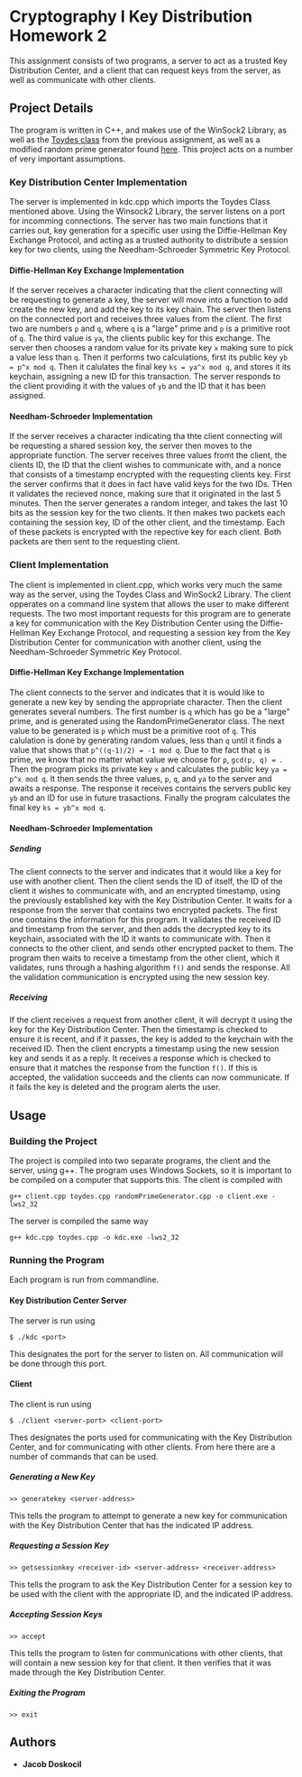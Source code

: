 # Cryptography I Key Distribution Homework 2

This assignment consists of two programs, a server to act as a trusted Key Distribution Center, and a client that can request keys from the server, as well as communicate with other clients.

## Project Details
The program is written in C++, and makes use of the WinSock2 Library, as well as the [Toydes class](https://github.com/doskoj/crypto-hw1) from the previous assignment, as well as a modified random prime generator found [here](http://www.cplusplus.com/forum/beginner/21769/).
This project acts on a number of very important assumptions.

### Key Distribution Center Implementation
The server is implemented in kdc.cpp which imports the Toydes Class mentioned above. Using the Winsock2 Library, the server listens on a port for incomming connections. The server has two main functions that it carries out, key generation for a specific user using the Diffie-Hellman Key Exchange Protocol, and acting as a trusted authority to distribute a session key for two clients, using the Needham-Schroeder Symmetric Key Protocol.

#### Diffie-Hellman Key Exchange Implementation
If the server receives a character indicating that the client connecting will be requesting to generate a key, the server will move into a function to add create the new key, and add the key to its key chain. The server then listens on the connected port and receives three values from the client. The first two are numbers ```p``` and ```q```, where ```q``` is a "large" prime and ```p``` is a primitive root of ```q```. The third value is ```ya```, the clients public key for this exchange. The server then chooses a random value for its private key ```x``` making sure to pick a value less than ```q```. Then it performs two calculations, first its public key ```yb = p^x mod q```. Then it calulates the final key ```ks = ya^x mod q```, and stores it its keychain, assigning a new ID for this transaction. The server responds to the client providing it with the values of ```yb``` and the ID that it has been assigned.

#### Needham-Schroeder Implementation
If the server receives a character indicating tha thte client connecting will be requesting a shared session key, the server then moves to the appropriate function. The server receives three values fromt the client, the clients ID, the ID that the client wishes to communicate with, and a nonce that consists of a timestamp encrypted with the requesting clients key. First the server confirms that it does in fact have valid keys for the two IDs. THen it validates the recieved nonce, making sure that it originated in the last 5 minutes. Then the server generates a random integer, and takes the last 10 bits as the session key for the two clients. It then makes two packets each containing the session key, ID of the other client, and the timestamp. Each of these packets is encrypted with the repective key for each client. Both packets are then sent to the requesting client.

### Client Implementation
The client is implemented in client.cpp, which works very much the same way as the server, using the Toydes Class and WinSock2 Library. The client opperates on a command line system that allows the user to make different requests. The two most important requests for this program are to generate a key for communication with the Key Distribution Center using the Diffie-Hellman Key Exchange Protocol, and requesting a session key from the Key Distribution Center for communication with another client, using the Needham-Schroeder Symmetric Key Protocol.

#### Diffie-Hellman Key Exchange Implementation
The client connects to the server and indicates that it is would like to generate a new key by sending the appropriate character. Then the client generates several numbers. The first number is ```q``` which has go be a "large" prime, and is generated using the RandomPrimeGenerator class. The next value to be generated is ```p``` which must be a primitive root of ```q```. This calulation is done by generating random values, less than ```q``` until it finds a value that shows that ```p^((q-1)/2) = -1 mod q```. Due to the fact that ```q``` is prime, we know that no matter what value we choose for ```p```, ```gcd(p, q) = ```. Then the program picks its private key ```x``` and calculates the public key ```ya = p^x mod q```. It then sends the three values, ```p```, ```q```, and ```ya``` to the server and awaits a response. The response it receives contains the servers public key ```yb``` and an ID for use in future trasactions. Finally the program calculates the final key ```ks = yb^x mod q```.

#### Needham-Schroeder Implementation

##### Sending
The client connects to the server and indicates that it would like a key for use with another client. Then the client sends the ID of itself, the ID of the client it wishes to communicate with, and an encrypted timestamp, using the previously established key with the Key Distribution Center. It waits for a response from the server that contains two encrypted packets. The first one contains the information for this program. It validates the received ID and timestamp from the server, and then adds the decrypted key to its keychain, associated with the ID it wants to communicate with. Then it connects to the other client, and sends other encrypted packet to them. The program then waits to receive a timestamp from the other client, which it validates, runs through a hashing algorithm ```f()``` and sends the response. All the validation communication is encrypted using the new session key.

##### Receiving
If the client receives a request from another client, it will decrypt it using the key for the Key Distribution Center. Then the timestamp is checked to ensure it is recent, and if it passes, the key is added to the keychain with the received ID. Then the client encrypts a timestamp using the new session key and sends it as a reply. It receives a response which is checked to ensure that it matches the response from the function ```f()```. If this is accepted, the validation succeeds and the clients can now communicate. If it fails the key is deleted and the program alerts the user.

## Usage

### Building the Project
The project is compiled into two separate programs, the client and the server, using g++. The program uses Windows Sockets, so it is important to be compiled on a computer that supports this. The client is compiled with
```
g++ client.cpp toydes.cpp randomPrimeGenerator.cpp -o client.exe -lws2_32
```
The server is compiled the same way
```
g++ kdc.cpp toydes.cpp -o kdc.exe -lws2_32
```

### Running the Program
Each program is run from commandline.

#### Key Distribution Center Server
The server is run using
```
$ ./kdc <port>
```
This designates the port for the server to listen on. All communication will be done through this port.

#### Client
The client is run using
```
$ ./client <server-port> <client-port>
```
Thes designates the ports used for communicating with the Key Distribution Center, and for communicating with other clients. From here there are a number of commands that can be used.

##### Generating a New Key
```
>> generatekey <server-address>
```
This tells the program to attempt to generate a new key for communication with the Key Distribution Center that has the indicated IP address.

##### Requesting a Session Key
```
>> getsessionkey <receiver-id> <server-address> <receiver-address>
```
This tells the program to ask the Key Distribution Center for a session key to be used with the client with the appropriate ID, and the indicated IP address.

##### Accepting Session Keys
```
>> accept
```
This tells the program to listen for communications with other clients, that will contain a new session key for that client. It then verifies that it was made through the Key Distribution Center.

##### Exiting the Program
```
>> exit
```

## Authors

* **Jacob Doskocil** 
